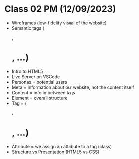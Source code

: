 # Class 02 PM (12/09/2023)

- Wireframes (low-fidelity visual of the website)
- Semantic tags (<p>, <h1>, ...)
- Intro to HTML5
- Live Server on VSCode
- Personas = potential users
- Meta = information about our website, not the content itself
- Content = info in between tags
- Element = overall structure
- Tag = (<p>, <h1>, ...)
- Attribute = we assign an attribute to a tag (class)
- Structure vs Presentation (HTML5 vs CSS)